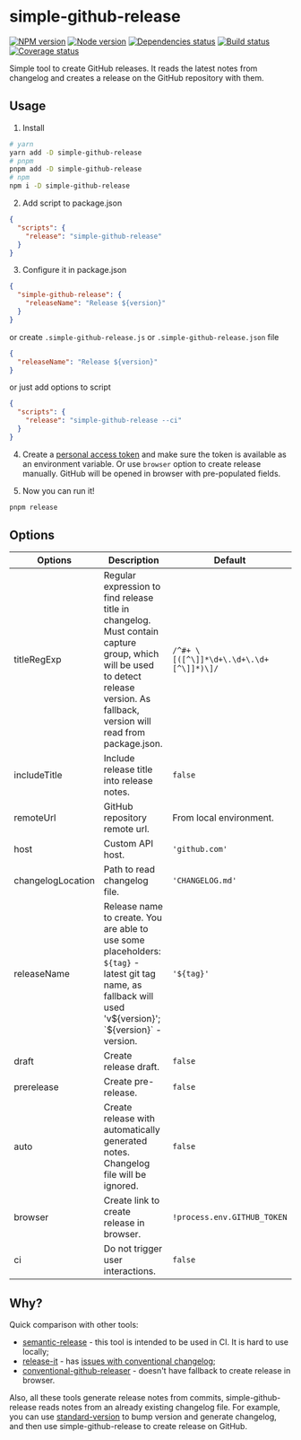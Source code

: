 # simple-github-release

[![NPM version][npm]][npm-url]
[![Node version][node]][node-url]
[![Dependencies status][deps]][deps-url]
[![Build status][build]][build-url]
[![Coverage status][coverage]][coverage-url]

[npm]: https://img.shields.io/npm/v/simple-github-release.svg
[npm-url]: https://www.npmjs.com/package/simple-github-release

[node]: https://img.shields.io/node/v/simple-github-release.svg
[node-url]: https://nodejs.org

[deps]: https://img.shields.io/librariesio/release/npm/simple-github-release
[deps-url]: https://libraries.io/npm/simple-github-release/tree

[build]: https://img.shields.io/github/workflow/status/TrigenSoftware/simple-github-release/CI.svg
[build-url]: https://github.com/TrigenSoftware/simple-github-release/actions

[coverage]: https://img.shields.io/coveralls/TrigenSoftware/simple-github-release.svg
[coverage-url]: https://coveralls.io/r/TrigenSoftware/simple-github-release

Simple tool to create GitHub releases. It reads the latest notes from changelog and creates a release on the GitHub repository with them.

## Usage

1. Install

```bash
# yarn
yarn add -D simple-github-release
# pnpm
pnpm add -D simple-github-release
# npm
npm i -D simple-github-release
```

2. Add script to package.json

```json
{
  "scripts": {
    "release": "simple-github-release"
  }
}
```

3. Configure it in package.json

```json
{
  "simple-github-release": {
    "releaseName": "Release ${version}"
  }
}
```

or create `.simple-github-release.js` or `.simple-github-release.json` file

```json
{
  "releaseName": "Release ${version}"
}
```

or just add options to script

```json
{
  "scripts": {
    "release": "simple-github-release --ci"
  }
}
```

4. Create a [personal access token](https://github.com/settings/tokens/new?scopes=repo&description=simple-github-release) and make sure the token is available as an environment variable. Or use `browser` option to create release manually. GitHub will be opened in browser with pre-populated fields.

5. Now you can run it!

```bash
pnpm release
```

## Options

| Options | Description | Default |
|---------|-------------|---------|
| titleRegExp | Regular expression to find release title in changelog. Must contain capture group, which will be used to detect release version. As fallback, version will read from package.json. | `/^#+ \[([^\]]*\d+\.\d+\.\d+[^\]]*)\]/` |
| includeTitle | Include release title into release notes. | `false` |
| remoteUrl | GitHub repository remote url. | From local environment. |
| host | Custom API host. | `'github.com'` |
| changelogLocation | Path to read changelog file. | `'CHANGELOG.md'` |
| releaseName | Release name to create. You are able to use some placeholders: `${tag}` - latest git tag name, as fallback will used 'v${version}'; `${version}` - version. | `'${tag}'` |
| draft | Create release draft. | `false` |
| prerelease | Create pre-release. | `false` |
| auto | Create release with automatically generated notes. Changelog file will be ignored. | `false` |
| browser | Create link to create release in browser. | `!process.env.GITHUB_TOKEN` |
| ci | Do not trigger user interactions. | `false` |

## Why?

Quick comparison with other tools:

- [semantic-release](https://github.com/semantic-release/semantic-release) - this tool is intended to be used in CI. It is hard to use locally;
- [release-it](https://github.com/release-it/release-it) - has [issues with conventional changelog](https://github.com/release-it/conventional-changelog/issues);
- [conventional-github-releaser](https://github.com/conventional-changelog/releaser-tools/tree/master/packages/conventional-github-releaser) - doesn't have fallback to create release in browser.

Also, all these tools generate release notes from commits, simple-github-release reads notes from an already existing changelog file. For example, you can use [standard-version](https://github.com/conventional-changelog/standard-version) to bump version and generate changelog, and then use simple-github-release to create release on GitHub.
